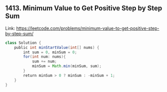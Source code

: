 ## 1413. Minimum Value to Get Positive Step by Step Sum
Link: https://leetcode.com/problems/minimum-value-to-get-positive-step-by-step-sum/

```java
class Solution {
    public int minStartValue(int[] nums) {
        int sum = 0, minSum = 0;
        for(int num: nums){
            sum += num;
            minSum = Math.min(minSum, sum);
        }
        return minSum > 0 ? minSum : -minSum + 1;
    }
}
```
